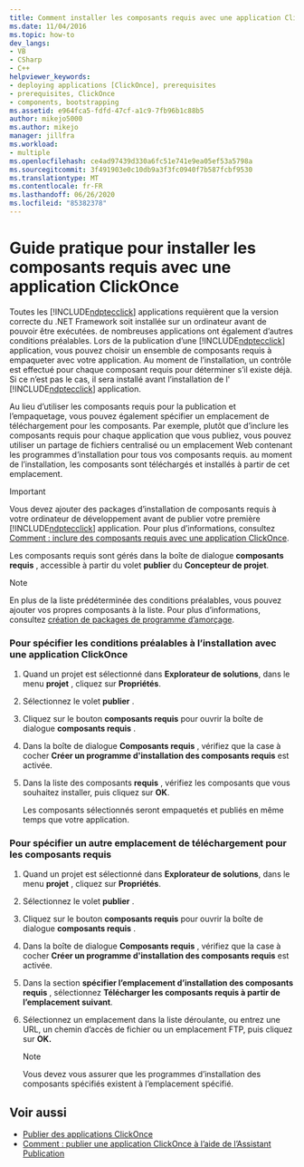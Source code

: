 ```yaml
---
title: Comment installer les composants requis avec une application ClickOnce | Microsoft Docs
ms.date: 11/04/2016
ms.topic: how-to
dev_langs:
- VB
- CSharp
- C++
helpviewer_keywords:
- deploying applications [ClickOnce], prerequisites
- prerequisites, ClickOnce
- components, bootstrapping
ms.assetid: e964fca5-fdfd-47cf-a1c9-7fb96b1c88b5
author: mikejo5000
ms.author: mikejo
manager: jillfra
ms.workload:
- multiple
ms.openlocfilehash: ce4ad97439d330a6fc51e741e9ea05ef53a5798a
ms.sourcegitcommit: 3f491903e0c10db9a3f3fc0940f7b587fcbf9530
ms.translationtype: MT
ms.contentlocale: fr-FR
ms.lasthandoff: 06/26/2020
ms.locfileid: "85382378"
---
```

# <a name="how-to-install-prerequisites-with-a-clickonce-application"></a>Guide pratique pour installer les composants requis avec une application ClickOnce
Toutes les [!INCLUDE[ndptecclick](../deployment/includes/ndptecclick_md.md)] applications requièrent que la version correcte du .NET Framework soit installée sur un ordinateur avant de pouvoir être exécutées. de nombreuses applications ont également d’autres conditions préalables. Lors de la publication d’une [!INCLUDE[ndptecclick](../deployment/includes/ndptecclick_md.md)] application, vous pouvez choisir un ensemble de composants requis à empaqueter avec votre application. Au moment de l’installation, un contrôle est effectué pour chaque composant requis pour déterminer s’il existe déjà. Si ce n’est pas le cas, il sera installé avant l’installation de l' [!INCLUDE[ndptecclick](../deployment/includes/ndptecclick_md.md)] application.

 Au lieu d’utiliser les composants requis pour la publication et l’empaquetage, vous pouvez également spécifier un emplacement de téléchargement pour les composants. Par exemple, plutôt que d’inclure les composants requis pour chaque application que vous publiez, vous pouvez utiliser un partage de fichiers centralisé ou un emplacement Web contenant les programmes d’installation pour tous vos composants requis. au moment de l’installation, les composants sont téléchargés et installés à partir de cet emplacement.

> [!IMPORTANT]
> Vous devez ajouter des packages d’installation de composants requis à votre ordinateur de développement avant de publier votre première [!INCLUDE[ndptecclick](../deployment/includes/ndptecclick_md.md)] application. Pour plus d’informations, consultez [Comment : inclure des composants requis avec une application ClickOnce](../deployment/how-to-include-prerequisites-with-a-clickonce-application.md).

 Les composants requis sont gérés dans la boîte de dialogue **composants requis** , accessible à partir du volet **publier** du **Concepteur de projet**.

> [!NOTE]
> En plus de la liste prédéterminée des conditions préalables, vous pouvez ajouter vos propres composants à la liste. Pour plus d’informations, consultez [création de packages de programme d’amorçage](../deployment/creating-bootstrapper-packages.md).

### <a name="to-specify-prerequisites-to-install-with-a-clickonce-application"></a>Pour spécifier les conditions préalables à l’installation avec une application ClickOnce

1. Quand un projet est sélectionné dans **Explorateur de solutions**, dans le menu **projet** , cliquez sur **Propriétés**.

2. Sélectionnez le volet **publier** .

3. Cliquez sur le bouton **composants requis** pour ouvrir la boîte de dialogue **composants requis** .

4. Dans la boîte de dialogue **Composants requis** , vérifiez que la case à cocher **Créer un programme d'installation des composants requis** est activée.

5. Dans la liste des composants **requis** , vérifiez les composants que vous souhaitez installer, puis cliquez sur **OK**.

     Les composants sélectionnés seront empaquetés et publiés en même temps que votre application.

### <a name="to-specify-a-different-download-location-for-prerequisites"></a>Pour spécifier un autre emplacement de téléchargement pour les composants requis

1. Quand un projet est sélectionné dans **Explorateur de solutions**, dans le menu **projet** , cliquez sur **Propriétés**.

2. Sélectionnez le volet **publier** .

3. Cliquez sur le bouton **composants requis** pour ouvrir la boîte de dialogue **composants requis** .

4. Dans la boîte de dialogue **Composants requis** , vérifiez que la case à cocher **Créer un programme d'installation des composants requis** est activée.

5. Dans la section **spécifier l’emplacement d’installation des composants requis** , sélectionnez **Télécharger les composants requis à partir de l’emplacement suivant**.

6. Sélectionnez un emplacement dans la liste déroulante, ou entrez une URL, un chemin d’accès de fichier ou un emplacement FTP, puis cliquez sur **OK.**

    > [!NOTE]
    > Vous devez vous assurer que les programmes d’installation des composants spécifiés existent à l’emplacement spécifié.

## <a name="see-also"></a>Voir aussi
- [Publier des applications ClickOnce](../deployment/publishing-clickonce-applications.md)
- [Comment : publier une application ClickOnce à l’aide de l’Assistant Publication](../deployment/how-to-publish-a-clickonce-application-using-the-publish-wizard.md)